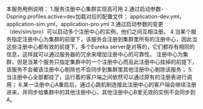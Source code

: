 本服务用例说明：
1.服务注册中心集群实现高可用
2.通过启动参数-Dspring.profiles.active=dev加载对应的配置文件：
    application-dev.yml，application-sim.yml，application-pro.yml
3.通过启动参数的变更（dev/sim/pro）可以启动多个注册中心的实例，他们之间互相注册。
4.当某个服务指定注册中心为集群的前提下，该服务会注册到集群里所有的注册中心，因此当这些注册中心都有效的前提下，多个Eureka server是对等的，它们都存有相同的信息，这样就可以通过服务器的冗余来增加注册中心的可靠性。
注册中心为集群，但是当某个服务只指定集群中的一个注册中心而且此注册中心挂掉的前提下，该服务不会被该注册中心剔除也不会同步到集群里其他注册中心剔除该服务；
5.当注册中心全部都挂了，运行着的客户端之间依然可以通过原有的注册表进行调用；
6.某一注册中心A重启后，通过心跳机制连接此注册中心的客户端会继续注册进来，并同步给集群中的其他注册中心，其他注册中心B里无效的实例不会同步到A。


